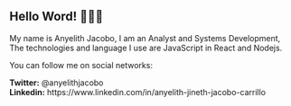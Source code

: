 <h2>Hello Word! 👋👩‍💻</h2>

<p>My name is Anyelith Jacobo, I am an Analyst and Systems Development,
The technologies and language I use are JavaScript in React and Nodejs.</p>

<p>You can follow me on social networks:</p>
<b>Twitter:</b> @anyelithjacobo</br>
<b>Linkedin:</b> https://www.linkedin.com/in/anyelith-jineth-jacobo-carrillo
